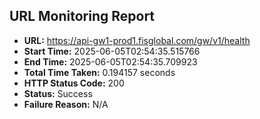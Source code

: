 ## URL Monitoring Report

- **URL:** https://api-gw1-prod1.fisglobal.com/gw/v1/health
- **Start Time:** 2025-06-05T02:54:35.515766
- **End Time:** 2025-06-05T02:54:35.709923
- **Total Time Taken:** 0.194157 seconds
- **HTTP Status Code:** 200
- **Status:** Success
- **Failure Reason:** N/A
